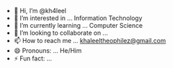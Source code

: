 - 👋 Hi, I’m @kh4leel
- 👀 I’m interested in ... Information Technology
- 🌱 I’m currently learning ... Computer Science
- 💞️ I’m looking to collaborate on ...
- 📫 How to reach me ... khaleeltheophilez@gmail.com
- 😄 Pronouns: ... He/Him
- ⚡ Fun fact: ... 

<!---
kh4leel/kh4leel is a ✨ special ✨ repository because its `README.md` (this file) appears on your GitHub profile.
You can click the Preview link to take a look at your changes.
--->
